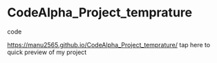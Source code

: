# CodeAlpha_Project_temprature
code 

 https://manu2565.github.io/CodeAlpha_Project_temprature/  tap here to quick preview of my project
